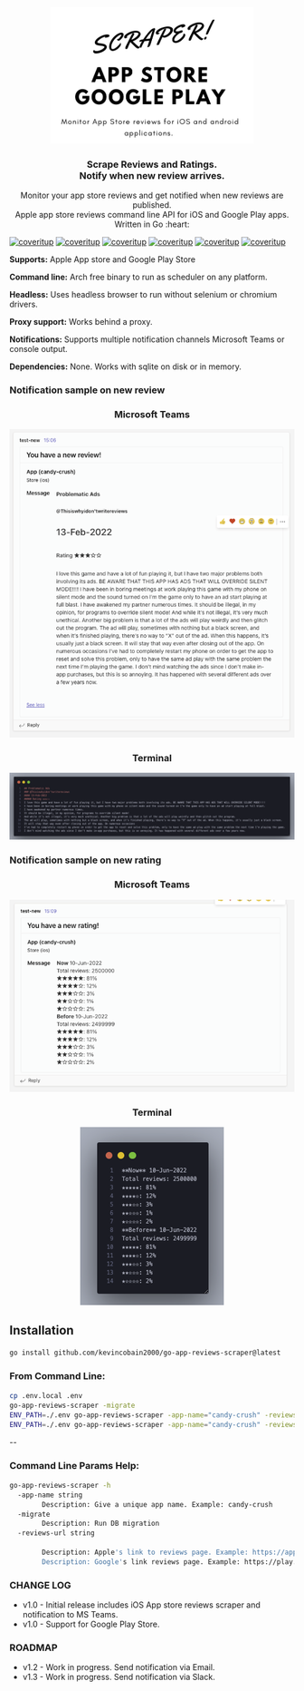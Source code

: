 <p align="center">
  <a href="https://github.com/kevincobain2000/go-app-reviews-scraper">
    <img alt="go-app-reviews-scraper" src="logo.png" width="360">
  </a>
</p>

<h3 align="center">Scrape Reviews and Ratings.<br>Notify when new review arrives.</h3>

<p align="center">
  Monitor your app store reviews and get notified when new reviews are published.
  <br>
  Apple app store reviews command line API for iOS and Google Play apps.
  <br>
  Written in Go :heart:
</p>


[![coveritup](https://coveritup.app/embed/kevincobain2000/go-app-reviews-scraper?branch=master&type=coverage)](https://coveritup.app/kevincobain2000/go-app-reviews-scraper)
[![coveritup](https://coveritup.app/embed/kevincobain2000/go-app-reviews-scraper?branch=master&type=go-binary-size)](https://coveritup.app/kevincobain2000/go-app-reviews-scraper)
[![coveritup](https://coveritup.app/embed/kevincobain2000/go-app-reviews-scraper?branch=master&type=go-mod-dependencies)](https://coveritup.app/kevincobain2000/go-app-reviews-scraper)
[![coveritup](https://coveritup.app/embed/kevincobain2000/go-app-reviews-scraper?branch=master&type=go-sec-issues)](https://coveritup.app/kevincobain2000/go-app-reviews-scraper)
[![coveritup](https://coveritup.app/embed/kevincobain2000/go-app-reviews-scraper?branch=master&type=build-time)](https://coveritup.app/kevincobain2000/go-app-reviews-scraper)
[![coveritup](https://coveritup.app/embed/kevincobain2000/go-app-reviews-scraper?branch=master&type=unit-test-run-time)](https://coveritup.app/kevincobain2000/go-app-reviews-scraper)

**Supports:** Apple App store and Google Play Store

**Command line:** Arch free binary to run as scheduler on any platform.

**Headless:** Uses headless browser to run without selenium or chromium drivers.

**Proxy support:** Works behind a proxy.

**Notifications:** Supports multiple notification channels Microsoft Teams or console output.

**Dependencies:** None. Works with sqlite on disk or in memory.

### Notification sample on new review


<h3 align="center">
    Microsoft Teams
</h3>

<p align="center">
  <img src="screenshot1.png" alt="teams">
</p>

<h3 align="center">
   Terminal
</h3>

<p align="center">
  <img src="screenshot2.png" alt="teams">
</p>

### Notification sample on new rating

<h3 align="center">
    Microsoft Teams
</h3>

<p align="center">
  <img src="screenshot3.png" alt="teams">
</p>

<h3 align="center">
   Terminal
</h3>

<p align="center">
  <img src="screenshot4.png" alt="teams">
</p>



## Installation

```sh
go install github.com/kevincobain2000/go-app-reviews-scraper@latest
```

### From Command Line:

```sh
cp .env.local .env
go-app-reviews-scraper -migrate
ENV_PATH=./.env go-app-reviews-scraper -app-name="candy-crush" -reviews-url="https://apps.apple.com/us/app/candy-crush-saga/id553834731?see-all=reviews"
ENV_PATH=./.env go-app-reviews-scraper -app-name="candy-crush" -reviews-url="https://play.google.com/store/apps/details?id=com.king.candycrushsaga&hl=en&gl=US"
```

--

### Command Line Params Help:

```sh
go-app-reviews-scraper -h
  -app-name string
    	Description: Give a unique app name. Example: candy-crush
  -migrate
    	Description: Run DB migration
  -reviews-url string

    	Description: Apple's link to reviews page. Example: https://apps.apple.com/us/app/candy-crush-saga/id553834731?see-all=reviews
    	Description: Google's link reviews page. Example: https://play.google.com/store/apps/details?id=com.king.candycrushsaga&hl=en&gl=US
```

### CHANGE LOG

- v1.0 - Initial release includes iOS App store reviews scraper and notification to MS Teams.
- v1.0 - Support for Google Play Store.

### ROADMAP

- v1.2 - Work in progress. Send notification via Email.
- v1.3 - Work in progress. Send notification via Slack.
